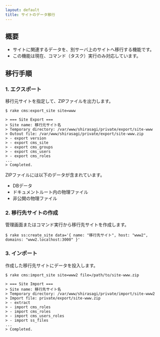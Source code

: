 ```yaml
---
layout: default
title: サイトのデータ移行
---
```


## 概要

- サイトに関連するデータを、別サーバ上のサイトへ移行する機能です。
- この機能は現在、コマンド（タスク）実行のみ対応しています。

## 移行手順

### 1. エクスポート

移行元サイトを指定して、ZIPファイルを出力します。

~~~
$ rake cms:export_site site=www

> === Site Export ===
> Site name: 移行元サイト名
> Temporary directory: /var/www/shirasagi/private/export/site-www
> Outout file: /var/www/shirasagi/private/export/site-www.zip
> - export version
> - export cms_site
> - export cms_groups
> - export cms_users
> - export cms_roles
...
> Completed.
~~~

ZIPファイルには以下のデータが含まれています。

- DBデータ
- ドキュメントルート内の物理ファイル
- 非公開の物理ファイル

### 2. 移行先サイトの作成

管理画面またはコマンド実行から移行先サイトを作成します。

~~~
$ rake ss:create_site data='{ name: "移行先サイト", host: "www2", domains: "www2.localhost:3000" }'
~~~

### 3. インポート

作成した移行先サイトにデータを投入します。

~~~
$ rake cms:import_site site=www2 file=/path/to/site-www.zip

> === Site Import ===
> Site name: 移行先サイト名
> Temporary directory: /var/www/shirasagi/private/import/site-www2
> Import file: private/export/site-www.zip
> - extract
> - import cms_roles
> - import cms_roles
> - import cms_users_roles
> - import ss_files
...
> Completed.
~~~
